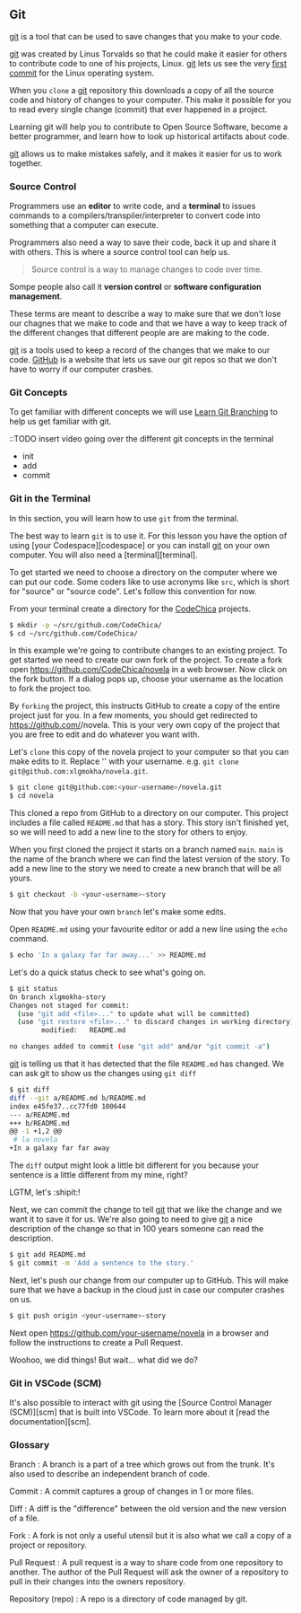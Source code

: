 ## Git

[git][git] is a tool that can be used to save changes that you make to your code.

[git][git] was created by Linus Torvalds so that he could make it easier for
others to contribute code to one of his projects, Linux. [git][git] lets us see
the very [first commit][linux_commit] for the Linux operating system.

When you `clone` a [git][git] repository this downloads a copy of all the
source code and history of changes to your computer. This make it possible for
you to read every single change (commit) that ever happened in a project.

Learning git will help you to contribute to Open Source Software,
become a better programmer, and learn how to look up historical artifacts about
code.

[git][git] allows us to make mistakes safely, and it makes it easier for us to
work together.

### Source Control

Programmers use an **editor** to write code, and a **terminal** to
issues commands to a compilers/transpiler/interpreter to convert
code into something that a computer can execute.

Programmers also need a way to save their code, back it up and share it with
others. This is where a source control tool can help us.

> Source control is a way to manage changes to code over time.

Sompe people also call it **version control** or **software configuration management**.

These terms are meant to describe a way to make sure that we don't lose our chagnes that
we make to code and that we have a way to keep track of the different changes that
different people are are making to the code.

[git][git] is a tools used to keep a record of the changes that we make to our code.
[GitHub][github] is a website that lets us save our git repos so that we don't
have to worry if our computer crashes.

### Git Concepts

To get familiar with different concepts we will use
[Learn Git Branching][learngit] to help us get familiar with git.

::TODO insert video going over the different git concepts in the terminal

* init
* add
* commit

### Git in the Terminal

In this section, you will learn how to use `git` from the terminal.

The best way to learn `git` is to use it. For this lesson you have the option of
using [your Codespace][codespace] or you can install [git][git] on your own
computer. You will also need a [terminal][terminal].

To get started we need to choose a directory on the computer where we can put
our code. Some coders like to use acronyms like `src`, which is short for
"source" or "source code". Let's follow this convention for now.

From your terminal create a directory for the [CodeChica][codechica] projects.

```bash
$ mkdir -p ~/src/github.com/CodeChica/
$ cd ~/src/github.com/CodeChica/
```

In this example we're going to contribute changes to an existing project.
To get started we need to create our own fork of the project. To create a fork
open https://github.com/CodeChica/novela in a web browser. Now click on the fork
button. If a dialog pops up, choose your username as the location to fork the
project too.

By `forking` the project, this instructs GitHub to create a copy of the entire
project just for you. In a few moments, you should get redirected to
https://github.com/<your-username>/novela. This is your very own copy of the
project that you are free to edit and do whatever you want with.

Let's `clone` this copy of the novela project to your computer so that you can
make edits to it. Replace '<your-username>' with your username. e.g. `git clone
git@github.com:xlgmokha/novela.git`.

```bash
$ git clone git@github.com:<your-username>/novela.git
$ cd novela
```

This cloned a repo from GitHub to a directory on our computer.
This project includes a file called `README.md` that has a story. This story
isn't finished yet, so we will need to add a new line to the story for others to
enjoy.

When you first cloned the project it starts on a branch named `main`. `main` is
the name of the branch where we can find the latest version of the story. To add
a new line to the story we need to create a new branch that will be all yours.

```bash
$ git checkout -b <your-username>-story
```

Now that you have your own `branch` let's make some edits.

Open `README.md` using your favourite editor or add a new line using the `echo`
command.

```bash
$ echo 'In a galaxy far far away...' >> README.md
```

Let's do a quick status check to see what's going on.

```bash
$ git status
On branch xlgmokha-story
Changes not staged for commit:
  (use "git add <file>..." to update what will be committed)
  (use "git restore <file>..." to discard changes in working directory)
        modified:   README.md

no changes added to commit (use "git add" and/or "git commit -a")
```

[git][git] is telling us that it has detected that the file `README.md` has
changed. We can ask git to show us the changes using `git diff`

```bash
$ git diff
diff --git a/README.md b/README.md
index e45fe37..cc77fd0 100644
--- a/README.md
+++ b/README.md
@@ -1 +1,2 @@
 # la novela
+In a galaxy far far away
```

The `diff` output might look a little bit different for you because your sentence
is a little different from my mine, right?

LGTM, let's :shipit:!

Next, we can commit the change to tell [git][git] that we like the change and we
want it to save it for us. We're also going to need to give [git][git] a nice
description of the change so that in 100 years someone can read the description.

```bash
$ git add README.md
$ git commit -m 'Add a sentence to the story.'
```

Next, let's push our change from our computer up to GitHub. This will make sure
that we have a backup in the cloud just in case our computer crashes on us.

```bash
$ git push origin <your-username>-story
```

Next open https://github.com/your-username/novela in a
browser and follow the instructions to create a Pull Request.

Woohoo, we did things! But wait... what did we do?

### Git in VSCode (SCM)

It's also possible to interact with git using the
[Source Control Manager (SCM)][scm] that is built into VSCode.
To learn more about it [read the documentation][scm].

### Glossary

Branch
: A branch is a part of a tree which grows out from the trunk. It's also used to
describe an independent branch of code.

Commit
: A commit captures a group of changes in 1 or more files.

Diff
: A diff is the "difference" between the old version and the new version of a file.

Fork
: A fork is not only a useful utensil but it is also what we call a copy of a
project or repository.

Pull Request
: A pull request is a way to share code from one repository to another. The
author of the Pull Request will ask the owner of a repository to pull in their
changes into the owners repository.

Repository (repo)
: A repo is a directory of code managed by git.

[alacritty]: https://github.com/alacritty/alacritty
[codechica]: https://github.com/CodeChica/
[git]: https://git-scm.com/
[github]: https://github.com/
[learngit]: https://learngitbranching.js.org/
[linux_commit]: https://github.com/torvalds/linux/commit/1da177e4c3f41524e886b7f1b8a0c1fc7321cac2
[vscode]: https://code.visualstudio.com/
